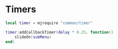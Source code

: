 # Timers


```lua
local timer = mjrequire "common/timer"
```

```lua
timer:addCallbackTimer(delay * 0.25, function()
	slideOn(subMenu)
end)
```
